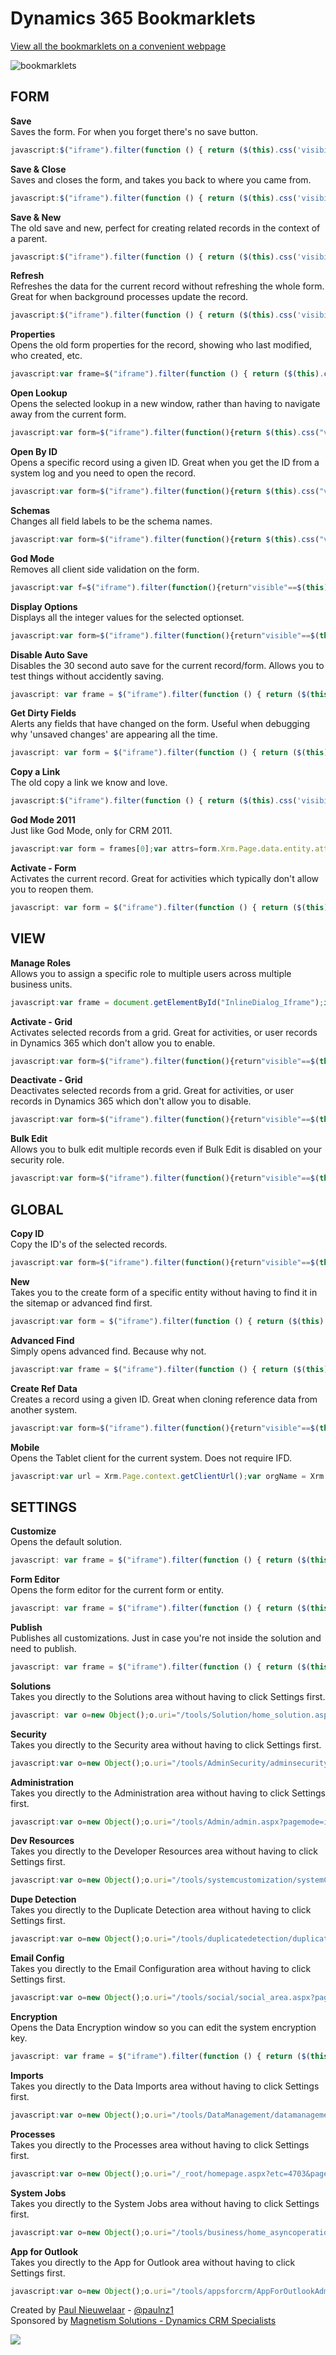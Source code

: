 # Dynamics 365 Bookmarklets

[View all the bookmarklets on a convenient webpage](https://paulnieuwelaar.github.io/bookmarklets/bookmarklets.html)

![bookmarklets](https://user-images.githubusercontent.com/14048382/30012692-f465787c-9195-11e7-8cc8-97d3c57f6174.png)

## FORM
**Save**  
Saves the form. For when you forget there's no save button.
```javascript
javascript:$("iframe").filter(function () { return ($(this).css('visibility') == 'visible') })[0].contentWindow.Xrm.Page.data.entity.save();
```

**Save & Close**  
Saves and closes the form, and takes you back to where you came from.
```javascript
javascript:$("iframe").filter(function () { return ($(this).css('visibility') == 'visible') })[0].contentWindow.Xrm.Page.data.entity.save('saveandclose');
```

**Save & New**  
The old save and new, perfect for creating related records in the context of a parent.
```javascript
javascript:$("iframe").filter(function () { return ($(this).css('visibility') == 'visible') })[0].contentWindow.Xrm.Page.data.entity.save('saveandnew');
```

**Refresh**  
Refreshes the data for the current record without refreshing the whole form. Great for when background processes update the record.
```javascript
javascript:$("iframe").filter(function () { return ($(this).css('visibility') == 'visible') })[0].contentWindow.Xrm.Page.data.refresh();
```

**Properties**  
Opens the old form properties for the record, showing who last modified, who created, etc.
```javascript
javascript:var frame=$("iframe").filter(function () { return ($(this).css('visibility') == 'visible') });var id=frame[0].contentWindow.Xrm.Page.data.entity.getId();var etc=frame[0].contentWindow.Xrm.Page.context.getQueryStringParameters().etc;frame[0].contentWindow.Mscrm.RibbonActions.openFormProperties(id,etc);
```

**Open Lookup**  
Opens the selected lookup in a new window, rather than having to navigate away from the current form.
```javascript
javascript:var form=$("iframe").filter(function(){return $(this).css("visibility")=="visible"})[0].contentWindow;var elem=form.document.activeElement;var id=elem.getAttribute("id");var guid=null;var type=null;if(elem.getAttribute("isInlineLookup")=="true"){guid=elem.getAttribute("oid");type=elem.getAttribute("otypename")}else if(id!=null){var pos=id.lastIndexOf("_");if(pos>-1){var suffix=id.substring(pos+1);if(["ledit","lookupDiv","i"].indexOf(suffix)>-1){id=id.substring(0,pos)}id=id.replace("_i_ledit_multi","").replace("_ledit_multi","")}var control=form.Xrm.Page.getControl(id);if(control!=null){var field=control.getAttribute();if(field!=null){var value=field.getValue();if(value!=null){var record=value[value.length-1];guid=record.id;type=record.entityType}}}}if(guid!=null&&guid!=""&&type!=null&&type!=""){var url=form.Xrm.Page.context.getClientUrl()+"/main.aspx?etn="+type+"&id="+guid+"&pagetype=entityrecord";window.open(url)}else{alert("Unable to open record. Make sure you're clicked into a lookup field with a value.")}void(0);
```

**Open By ID**  
Opens a specific record using a given ID. Great when you get the ID from a system log and you need to open the record.
```javascript
javascript:var form=$("iframe").filter(function(){return $(this).css("visibility")=="visible"})[0].contentWindow;var type=prompt("Entity Type Name","account");if(type!=null&&type!=""){var guid=prompt("Guid","");if(guid!=null&&guid!=""){form.Xrm.Utility.openEntityForm(type,guid)}}
```

**Schemas**  
Changes all field labels to be the schema names.
```javascript
javascript:var form=$("iframe").filter(function(){return $(this).css("visibility")=="visible"})[0].contentWindow;form.Xrm.Page.ui.controls.forEach(function(a){a.setLabel(a.getName())});
```

**God Mode**  
Removes all client side validation on the form.
```javascript
javascript:var f=$("iframe").filter(function(){return"visible"==$(this).css("visibility")})[0].contentWindow;function godMode(){var a=f.Xrm.Page.data.entity.attributes.get();for(var b in a)a[b].setRequiredLevel("none"),a[b].setSubmitMode("dirty");var c=f.Xrm.Page.ui.controls.get();for(var b in c)try{c[b].setVisible(!0);c[b].setDisabled(!1);c[b].clearNotification();var d=c[b].getName();f.document.getElementById(d+"_c").style.display="";f.document.getElementById(d+"_d").style.display="";f.document.getElementById(d+"_c").parentNode.style.display=""}catch(a){}var e=f.Xrm.Page.ui.tabs.get();for(var b in e){e[b].setVisible(!0);e[b].setDisplayState("expanded");var g=e[b].sections.get();for(var b in g)g[b].setVisible(!0)}}f.Xrm.Page.data.entity.addOnSave(function(a){try{var b=a.getEventArgs();Object.keys(b).forEach(function(a){"boolean"==typeof b[a]&&(b[a]=!1)})}catch(a){}godMode()});godMode();
```

**Display Options**  
Displays all the integer values for the selected optionset.
```javascript
javascript:var form=$("iframe").filter(function(){return"visible"==$(this).css("visibility")})[0].contentWindow,elem=form.document.activeElement,id=elem.getAttribute("attrName");if(null==id&&(id=elem.getAttribute("data-attributename")),(null==id||null==form.Xrm.Page.getAttribute(id)||null==form.Xrm.Page.getAttribute(id).getOptions)&&(id=prompt("Option Set schema name:","")),null!=id){var options=form.Xrm.Page.getAttribute(id).getOptions(),text=id+":";if(null!=options&&options.length>0)for(var i=0;i<options.length;i++){var option=options[i];"null"!=option.value&&""!=option.text&&(text+="\n",text+=option.value+" - "+option.text)}alert(text)}
```

**Disable Auto Save**  
Disables the 30 second auto save for the current record/form. Allows you to test things without accidently saving.
```javascript
javascript: var frame = $("iframe").filter(function () { return ($(this).css('visibility') == 'visible') }); frame[0].contentWindow.Xrm.Page.data.entity.addOnSave(function(context){ if (context.getEventArgs().getSaveMode() != 1) { context.getEventArgs().preventDefault(); } });
```

**Get Dirty Fields**  
Alerts any fields that have changed on the form. Useful when debugging why 'unsaved changes' are appearing all the time.
```javascript
javascript: var form = $("iframe").filter(function () { return ($(this).css('visibility') == 'visible') })[0].contentWindow;var dirtyFields = "";var attrs=form.Xrm.Page.data.entity.attributes.get();for(var i in attrs){if(attrs[i].getIsDirty()) {if (dirtyFields != "") { dirtyFields += ", ";}dirtyFields += form.Xrm.Page.getControl(attrs[i].getName()).getLabel();}}alert(dirtyFields!=""?dirtyFields:"none");
```

**Copy a Link**  
The old copy a link we know and love.
```javascript
javascript:$("iframe").filter(function () { return ($(this).css('visibility') == 'visible') })[0].contentWindow.Mscrm.CommandBarActions.sendFormShortcut();
```

**God Mode 2011**  
Just like God Mode, only for CRM 2011.
```javascript
javascript:var form = frames[0];var attrs=form.Xrm.Page.data.entity.attributes.get();for(var i in attrs){attrs[i].setRequiredLevel("none")}var contrs=form.Xrm.Page.ui.controls.get();for(var i in contrs){try{contrs[i].setVisible(true);contrs[i].setDisabled(false);}catch(e){}}var tabs=form.Xrm.Page.ui.tabs.get();for(var i in tabs){tabs[i].setVisible(true);tabs[i].setDisplayState("expanded");var sects=tabs[i].sections.get();for(var i in sects){sects[i].setVisible(true)}}
```

**Activate - Form**  
Activates the current record. Great for activities which typically don't allow you to reopen them.
```javascript
javascript: var form = $("iframe").filter(function () { return ($(this).css('visibility') == 'visible') })[0].contentWindow;form.Mscrm.CommandBarActions.activate(form.Xrm.Page.data.entity.getId(), form.Xrm.Page.data.entity.getEntityName());
```

## VIEW
**Manage Roles**  
Allows you to assign a specific role to multiple users across multiple business units.
```javascript
javascript:var frame = document.getElementById("InlineDialog_Iframe");if (frame == null) { alert("Click Manage Roles before running the bookmarklet"); } else { var name = prompt("Security Role Name", "");var records = $("tr:contains('" + name + "')", frame.contentWindow.document).find("input"); records.prop("checked", true);alert((records != null ? records.length : 0) + " roles selected"); }void(0);
```

**Activate - Grid**  
Activates selected records from a grid. Great for activities, or user records in Dynamics 365 which don't allow you to enable.
```javascript
javascript:var form=$("iframe").filter(function(){return"visible"==$(this).css("visibility")})[0].contentWindow,recordsHtml=[];try{var form2=form.$("iframe").filter(function(){return"visible"==$(this).css("visibility")})[0].contentWindow;recordsHtml=form2.document.getElementsByClassName("ms-crm-List-SelectedRow")}catch(e){}if(recordsHtml.length>0){for(var records=[],i=0;i<recordsHtml.length;i++){var id=recordsHtml[i].getAttribute("oid"),typeCode=recordsHtml[i].getAttribute("otype"),typeName=recordsHtml[i].getAttribute("otypename"),name=recordsHtml[i].getAttribute("oname");records.push({Id:id,Name:name,TypeCode:typeCode,TypeName:typeName})}form2.Mscrm.GridCommandActions.activate(form2.document.getElementById("crmGrid").control,records,Number(records[0].TypeCode))}
```

**Deactivate - Grid**  
Deactivates selected records from a grid. Great for activities, or user records in Dynamics 365 which don't allow you to disable.
```javascript
javascript:var form=$("iframe").filter(function(){return"visible"==$(this).css("visibility")})[0].contentWindow,recordsHtml=[];try{var form2=form.$("iframe").filter(function(){return"visible"==$(this).css("visibility")})[0].contentWindow;recordsHtml=form2.document.getElementsByClassName("ms-crm-List-SelectedRow")}catch(e){}if(recordsHtml.length>0){for(var records=[],i=0;i<recordsHtml.length;i++){var id=recordsHtml[i].getAttribute("oid"),typeCode=recordsHtml[i].getAttribute("otype"),typeName=recordsHtml[i].getAttribute("otypename"),name=recordsHtml[i].getAttribute("oname");records.push({Id:id,Name:name,TypeCode:typeCode,TypeName:typeName})}form2.Mscrm.GridCommandActions.deactivate(form2.document.getElementById("crmGrid").control,records,Number(records[0].TypeCode))}
```

**Bulk Edit**  
Allows you to bulk edit multiple records even if Bulk Edit is disabled on your security role.
```javascript
javascript:var form=$("iframe").filter(function(){return"visible"==$(this).css("visibility")})[0].contentWindow,recordsHtml=[];try{var form2=form.$("iframe").filter(function(){return"visible"==$(this).css("visibility")})[0].contentWindow;recordsHtml=form2.document.getElementsByClassName("ms-crm-List-SelectedRow-Lite")}catch(e){}if(0==recordsHtml.length&&(recordsHtml=form.document.getElementsByClassName("ms-crm-List-SelectedRow-Lite")),0==recordsHtml.length&&(recordsHtml=form.document.getElementsByClassName("ms-crm-List-SelectedRow")),recordsHtml.length>0){for(var records=[],i=0;i<recordsHtml.length;i++){var id=recordsHtml[i].getAttribute("oid"),typeCode=recordsHtml[i].getAttribute("otype"),typeName=recordsHtml[i].getAttribute("otypename"),name=recordsHtml[i].getAttribute("oname");records.push({Id:id,Name:name,TypeCode:typeCode,TypeName:typeName})}var actionUri=Mscrm.GridRibbonActions.$0("bulkedit",records[0].TypeCode,records.length);Mscrm.Grid.executeStandardActionInternal(actionUri,records,1e3,700)}
```

## GLOBAL
**Copy ID**  
Copy the ID's of the selected records.
```javascript
javascript:var form=$("iframe").filter(function(){return"visible"==$(this).css("visibility")})[0].contentWindow,records=[];try{records.push(form.Xrm.Page.data.entity.getId().replace("{","").replace("}",""))}catch(a){try{var recordsHtml=[],form2=form.$("iframe").filter(function(){return"visible"==$(this).css("visibility")})[0].contentWindow;if(recordsHtml=form2.document.getElementsByClassName("ms-crm-List-SelectedRow-Lite"),0==recordsHtml.length&&(recordsHtml=form.document.getElementsByClassName("ms-crm-List-SelectedRow-Lite")),0==recordsHtml.length&&(recordsHtml=form.document.getElementsByClassName("ms-crm-List-SelectedRow")),recordsHtml.length>0)for(var i=0;i<recordsHtml.length;i++){var id=recordsHtml[i].getAttribute("oid");records.push(id.replace("{","").replace("}",""))}}catch(a){}}records.length>0?prompt("Copy the ID",records.join(",")):alert("No records selected");void(0);
```

**New**  
Takes you to the create form of a specific entity without having to find it in the sitemap or advanced find first.
```javascript
javascript:var form = $("iframe").filter(function () { return ($(this).css('visibility') == 'visible') })[0].contentWindow; try { var name = form.EntityLogicalName || form.Xrm.Page.data.entity.getEntityName(); } catch(e) { } var y = prompt('Type the schema name of the entity to create:', name ? name : 'account'); if (y) { var x = form.Xrm.Utility.openEntityForm(y); }
```

**Advanced Find**  
Simply opens advanced find. Because why not.
```javascript
javascript:var frame = $("iframe").filter(function () { return ($(this).css('visibility') == 'visible') }); var form = frame[0].contentWindow; var u = form.Mscrm.CrmUri.create("/main.aspx"); u.get_query()["pagetype"] = "advancedfind"; var etc = null, viewId = null, viewType = null; try { etc = form.Xrm.Page.context.getQueryStringParameters().etc; var view = form.document.getElementById("crmGrid_SavedNewQuerySelector").childNodes[0]; viewId = view.getAttribute("currentview"); viewType = view.getAttribute("currentviewtype"); } catch(e) { } var extraqs = ""; if (etc != null) { extraqs += "EntityCode=" + etc; } if (viewId != null && viewType != null) { extraqs += "&QueryId=" + viewId + "&ViewType=" + viewType; } u.get_query()["extraqs"] = extraqs; form.openStdWin(u, "_blank", 900, 600); void (0);
```

**Create Ref Data**  
Creates a record using a given ID. Great when cloning reference data from another system.
```javascript
javascript:var form=$("iframe").filter(function(){return"visible"==$(this).css("visibility")})[0].contentWindow;try{var name=form.EntityLogicalName||form.Xrm.Page.data.entity.getEntityName()}catch(e){}var entityName=prompt("Type the schema name of the entity to create:",name||"account");if(entityName){var id=prompt("Type the ID to give the new record:","00000000-0000-0000-0000-000000000000");if(id){var req=new form.XMLHttpRequest;req.open("POST",encodeURI(form.Xrm.Page.context.getClientUrl()+"/api/data/v"+(form.APPLICATION_VERSION||"8.2")+"/"+entityName+"s"),!0),req.setRequestHeader("Accept","application/json"),req.setRequestHeader("Content-Type","application/json; charset=utf-8"),req.setRequestHeader("OData-MaxVersion","4.0"),req.setRequestHeader("OData-Version","4.0"),req.onreadystatechange=function(){if(4==this.readyState)if(req.onreadystatechange=null,this.status>=200&&this.status<=299)form.Xrm.Utility.openEntityForm(entityName,id);else{var e=JSON.parse(this.response).error;alert(e.message)}};var data={};data[entityName+"id"]=id,req.send(JSON.stringify(data))}}void(0)
```

**Mobile**  
Opens the Tablet client for the current system. Does not require IFD.
```javascript
javascript:var url = Xrm.Page.context.getClientUrl();var orgName = Xrm.Page.context.getOrgUniqueName();var baseUrl = window.location.protocol + "//" + window.location.hostname;var phoneUrl = baseUrl + "/nga/main.htm?org=" + orgName + "&server=" + encodeURIComponent(url) + "&phone=false&syncappmeta=true";window.open(phoneUrl);void(0)
```

## SETTINGS
**Customize**  
Opens the default solution.
```javascript
javascript: var frame = $("iframe").filter(function () { return ($(this).css('visibility') == 'visible') }); var form = frame[0].contentWindow; try { var etc = form.Xrm.Page.context.getQueryStringParameters().etc; } catch(e) {} form.Mscrm.RibbonActions.openEntityEditor(etc);
```

**Form Editor**  
Opens the form editor for the current form or entity.
```javascript
javascript: var frame = $("iframe").filter(function () { return ($(this).css('visibility') == 'visible') }); var form = frame[0].contentWindow;var etc = null;try {etc = form.Xrm.Page.context.getQueryStringParameters().etc;} catch (e) { }if (etc == null || etc == 4200) {var entity = prompt("Type the entity name", "account");if (entity != null) {etc = form.Xrm.Internal.getEntityCode(entity);if (etc == null || etc == -1) {alert("Entity '" + entity + "' does not exist");}}}if (etc != null && etc != -1 && etc != 4200) {var formId = null;try {formId = form.Xrm.Page.ui.formSelector.getCurrentItem().getId();} catch (e) { }form.Mscrm.FormEditor.OpenFormEditor(etc, "main", formId);}void(0);
```

**Publish**  
Publishes all customizations. Just in case you're not inside the solution and need to publish.
```javascript
javascript: var frame = $("iframe").filter(function () { return ($(this).css('visibility') == 'visible') }); frame[0].contentWindow.Mscrm.FormEditor.PublishAll();
```

**Solutions**  
Takes you directly to the Solutions area without having to click Settings first.
```javascript
javascript: var o=new Object();o.uri="/tools/Solution/home_solution.aspx?etc=7100&sitemappath=Settings%7cCustomizations%7cnav_solution";window.top.document.getElementById("navBar").control.raiseNavigateRequest(o);
```

**Security**  
Takes you directly to the Security area without having to click Settings first.
```javascript
javascript:var o=new Object();o.uri="/tools/AdminSecurity/adminsecurity_area.aspx?pagemode=iframe&sitemappath=Settings%7cSystem_Setting%7cnav_security";window.top.document.getElementById("navBar").control.raiseNavigateRequest(o);void(0);
```

**Administration**  
Takes you directly to the Administration area without having to click Settings first.
```javascript
javascript:var o=new Object();o.uri="/tools/Admin/admin.aspx?pagemode=iframe&sitemappath=Settings%7cSystem_Setting%7cnav_administration";window.top.document.getElementById("navBar").control.raiseNavigateRequest(o);void(0);
```

**Dev Resources**  
Takes you directly to the Developer Resources area without having to click Settings first.
```javascript
javascript:var o=new Object();o.uri="/tools/systemcustomization/systemCustomization.aspx?pagemode=iframe&pid=05&web=true";window.top.document.getElementById("navBar").control.raiseNavigateRequest(o);void(0);
```

**Dupe Detection**  
Takes you directly to the Duplicate Detection area without having to click Settings first.
```javascript
javascript:var o=new Object();o.uri="/tools/duplicatedetection/duplicatedetectionrules/home_rules.aspx";window.top.document.getElementById("navBar").control.raiseNavigateRequest(o);void(0);
```

**Email Config**  
Takes you directly to the Email Configuration area without having to click Settings first.
```javascript
javascript:var o=new Object();o.uri="/tools/social/social_area.aspx?pagemode=iframe&sitemappath=Settings%7cSystem_Setting%7cnav_social#";window.top.document.getElementById("navBar").control.raiseNavigateRequest(o);void(0);
```

**Encryption**  
Opens the Data Encryption window so you can edit the system encryption key.
```javascript
javascript: var frame = $("iframe").filter(function () { return ($(this).css('visibility') == 'visible') }); var form = frame[0].contentWindow;form.openStdWin(form.Xrm.Page.context.getClientUrl() + "/tools/sqlencryption/sqlencryption.aspx");void(0);
```

**Imports**  
Takes you directly to the Data Imports area without having to click Settings first.
```javascript
javascript:var o=new Object();o.uri="/tools/DataManagement/datamanagement.aspx?pagemode=iframe&pid=06&web=true";window.top.document.getElementById("navBar").control.raiseNavigateRequest(o);void(0);
```

**Processes**  
Takes you directly to the Processes area without having to click Settings first.
```javascript
javascript:var o=new Object();o.uri="/_root/homepage.aspx?etc=4703&pagemode=iframe&sitemappath=Settings%7cProcessCenter%7cnav_workflow";window.top.document.getElementById("navBar").control.raiseNavigateRequest(o);void(0);
```

**System Jobs**  
Takes you directly to the System Jobs area without having to click Settings first.
```javascript
javascript:var o=new Object();o.uri="/tools/business/home_asyncoperation.aspx?pagemode=iframe&sitemappath=Settings%7cSystem_Setting%7cnav_systemjobs";window.top.document.getElementById("navBar").control.raiseNavigateRequest(o);void(0);
```

**App for Outlook**  
Takes you directly to the App for Outlook area without having to click Settings first.
```javascript
javascript:var o=new Object();o.uri="/tools/appsforcrm/AppForOutlookAdminSettings.aspx?sitemappath=Settings%7cSystem_Setting%7ccrmapp_outlook";window.top.document.getElementById("navBar").control.raiseNavigateRequest(o);void(0);
```

Created by [Paul Nieuwelaar](http://paulnieuwelaar.wordpress.com) - [@paulnz1](https://twitter.com/paulnz1)  
Sponsored by [Magnetism Solutions - Dynamics CRM Specialists](http://www.magnetismsolutions.com)

[![](https://user-images.githubusercontent.com/14048382/30045114-3805d840-9256-11e7-9bdb-323760fb43ea.png)](https://www.paypal.com/cgi-bin/webscr?cmd=_s-xclick&hosted_button_id=CPCMYNSYZ24N6)
